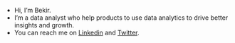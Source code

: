 - Hi, I’m Bekir.
- I’m a data analyst who help products to use data analytics to drive better insights and growth.
- You can reach me on [Linkedin](https://www.linkedin.com/in/bkrsln/) and [Twitter](https://www.twitter/bkrsln/).
